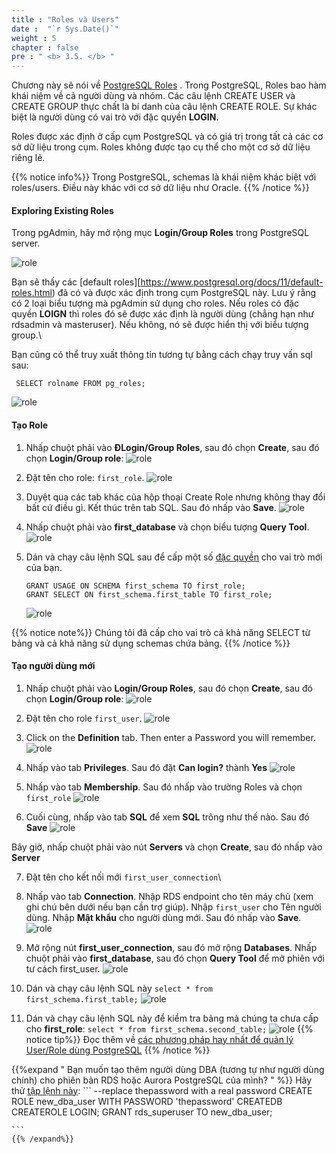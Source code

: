 ```yaml
---
title : "Roles và Users"
date :  "`r Sys.Date()`" 
weight : 5 
chapter : false
pre : " <b> 3.5. </b> "
---
```

 Chương này sẽ nói về [PostgreSQL Roles](https://www.postgresql.org/docs/11/user-manag.html) . Trong PostgreSQL, Roles bao hàm khái niệm về cả người dùng và nhóm. Các câu lệnh CREATE USER và CREATE GROUP thực chất là bí danh của câu lệnh CREATE ROLE. Sự khác biệt là người dùng có vai trò với đặc quyền **LOGIN**.

 Roles được xác định ở cấp cụm PostgreSQL và có giá trị trong tất cả các cơ sở dữ liệu trong cụm. Roles không được tạo cụ thể cho một cơ sở dữ liệu riêng lẻ.
 
 
 {{% notice info%}}
Trong PostgreSQL, schemas là khái niệm khác biệt với roles/users. Điều này khác với cơ sở dữ liệu như Oracle. {{% /notice %}}
 #### Exploring Existing Roles

 Trong pgAdmin, hãy mở rộng mục **Login/Group Roles** trong PostgreSQL server.

  ![role](/images/2/2-5/26.png)

  Bạn sẽ thấy các [default roles][https://www.postgresql.org/docs/11/default-roles.html) đã có và được xác định trong cụm PostgreSQL này. Lưu ý rằng có 2 loại biểu tượng mà pgAdmin sử dụng cho roles. Nếu roles có đặc quyền **LOIGN** thì roles đó sẽ được xác định là người dùng (chẳng hạn như rdsadmin và masteruser). Nếu không, nó sẽ được hiển thị với biểu tượng group.\

Bạn cũng có thể truy xuất thông tin tương tự bằng cách chạy truy vấn sql sau:

 ``` SELECT rolname FROM pg_roles;```

 ![role](/images/2/2-5/27.png)

#### Tạo Role

 1. Nhấp chuột phải vào **ĐLogin/Group Roles**, sau đó chọn **Create**, sau đó chọn **Login/Group role**:
  ![role](/images/2/2-5/28.png)

 2. Đặt tên cho role: ``first_role``.
  ![role](/images/2/2-5/28.png)

 3. Duyệt qua các tab khác của hộp thoại Create Role nhưng không thay đổi bất cứ điều gì. Kết thúc trên tab SQL. Sau đó nhấp vào **Save**.
 ![role](/images/2/2-5/30.png)

 4. Nhấp chuột phải vào **first_database** và chọn biểu tượng **Query Tool**.
 ![role](/images/2/2-5/31.png)
 5. Dán và chạy câu lệnh SQL sau để cấp một số [đặc quyền](https://www.postgresql.org/docs/11/ddl-priv.html) cho vai trò mới của bạn.
    ```
    GRANT USAGE ON SCHEMA first_schema TO first_role;
    GRANT SELECT ON first_schema.first_table TO first_role;
    ```
    ![role](/images/2/2-5/32.png)

 
 {{% notice note%}}
 Chúng tôi đã cấp cho vai trò cả khả năng SELECT từ bảng và cả khả năng sử dụng schemas chứa bảng.
 {{% /notice %}}

#### Tạo người dùng mới

 1. Nhấp chuột phải vào **Login/Group Roles**, sau đó chọn **Create**, sau đó chọn **Login/Group role**:
    ![role](/images/2/2-5/33.png)

 2. Đặt tên cho role ``first_user``.
    ![role](/images/2/2-5/34.png)

 3. Click on the **Definition** tab. Then enter a Password you will remember.
    ![role](/images/2/2-5/35.png)

 4. Nhấp vào tab **Privileges**. Sau đó đặt **Can login?** thành **Yes**
    ![role](/images/2/2-5/36.png)

 5. Nhấp vào tab **Membership**. Sau đó nhấp vào trường Roles và chọn ``first_role``
    ![role](/images/2/2-5/37.png)

 6. Cuối cùng, nhấp vào tab **SQL** để xem **SQL** trông như thế nào. Sau đó **Save**
    ![role](/images/2/2-5/38.png)

 Bây giờ, nhấp chuột phải vào nút **Servers** và chọn **Create**, sau đó nhấp vào **Server**

 7. Đặt tên cho kết nối mới ``first_user_connection``\
 8. Nhấp vào tab **Connection**. Nhập RDS endpoint cho tên máy chủ (xem ghi chú bên dưới nếu bạn cần trợ giúp). Nhập ``first_user`` cho Tên người dùng. Nhập **Mật khẩu** cho người dùng mới. Sau đó nhấp vào **Save**.
  ![role](/images/2/2-5/39.png)

 9. Mở rộng nút **first_user_connection**, sau đó mở rộng **Databases**. Nhấp chuột phải vào **first_database**, sau đó chọn **Query Tool** để mở phiên với tư cách first_user.
   ![role](/images/2/2-5/40.png)

 10. Dán và chạy câu lệnh SQL này
    ```
    select * from first_schema.first_table;
    ```
    ![role](/images/2/2-5/41.png)

 11. Dán và chạy câu lệnh SQL này để kiểm tra bảng mà chúng ta chưa cấp cho **first_role**:
    ```select * from first_schema.second_table;```
    ![role](/images/2/2-5/42.png)
  {{% notice tip%}}
 Đọc thêm về [các phương pháp hay nhất để quản lý User/Role dùng PostgreSQL](https://aws.amazon.com/blogs/database/managing-postgresql-users-and-roles/)
 {{% /notice %}}

{{%expand " Bạn muốn tạo thêm người dùng DBA (tương tự như người dùng chính) cho phiên bản RDS hoặc Aurora PostgreSQL của mình? " %}}
    Hãy thử [tập lệnh này](https://aws.amazon.com/premiumsupport/know-center/rds-aurora-postgresql-clone-master-user/):
    ```
    --replace thepassword with a real password
    CREATE ROLE new_dba_user WITH PASSWORD 'thepassword' CREATEDB CREATEROLE LOGIN;
    GRANT rds_superuser TO new_dba_user;

    ```
    {{% /expand%}}    